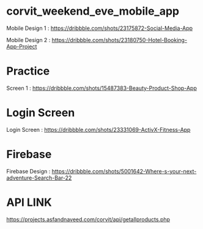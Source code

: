 # corvit_weekend_eve_mobile_app

Mobile Design 1 : https://dribbble.com/shots/23175872-Social-Media-App

Mobile Design 2 : https://dribbble.com/shots/23180750-Hotel-Booking-App-Project

 # Practice 
 Screen 1 : https://dribbble.com/shots/15487383-Beauty-Product-Shop-App
 
# Login Screen 
Login Screen : https://dribbble.com/shots/23331069-ActivX-Fitness-App

# Firebase
Firebase Design : https://dribbble.com/shots/5001642-Where-s-your-next-adventure-Search-Bar-22

# API LINK

https://projects.asfandnaveed.com/corvit/api/getallproducts.php
